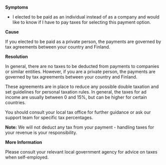 

**Symptoms**


- I elected to be paid as an individual instead of as a company and would like to know if I have to pay taxes for selecting this payment option.



**Cause**



If you elected to be paid as a private person, the payments are governed by tax agreements between your country and Finland.



**Resolution**



In general, there are no taxes to be deducted from payments to companies or similar entities. However, if you are a private person, the payments are governed by tax agreements between your country and Finland.



These agreements are in place to reduce any possible double taxation and set guidelines for personal taxation rules. In general, the taxes for ad income are usually between 0 and 15%, but can be higher for certain countries.



You should consult your local tax office for further guidance or ask our support team for specific tax percentages.



**Note:**  We will not deduct any tax from your payment - handling taxes for your revenue is your responsibility.



**More Information**



Please consult your relevant local government agency for advice on taxes when self-employed.

